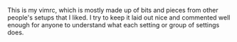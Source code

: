 This is my vimrc, which is mostly made up of bits and pieces from other people's setups that I liked. I try to keep it laid out nice and commented well enough for anyone to understand what each setting or group of settings does.
